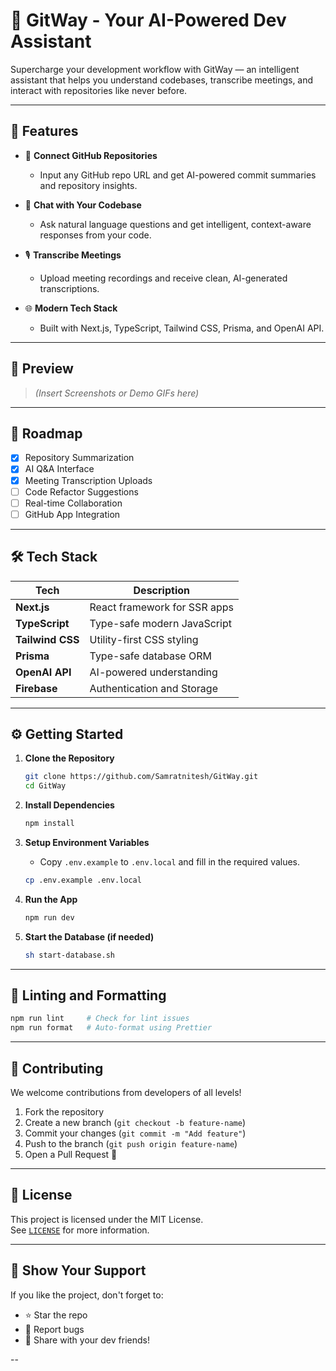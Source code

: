
# 🚀 GitWay - Your AI-Powered Dev Assistant

Supercharge your development workflow with GitWay — an intelligent assistant that helps you understand codebases, transcribe meetings, and interact with repositories like never before.

---
## 📌 Features

- 🔗 **Connect GitHub Repositories**
  - Input any GitHub repo URL and get AI-powered commit summaries and repository insights.

- 🤖 **Chat with Your Codebase**
  - Ask natural language questions and get intelligent, context-aware responses from your code.

- 🎙️ **Transcribe Meetings**
  - Upload meeting recordings and receive clean, AI-generated transcriptions.

- 🌐 **Modern Tech Stack**
  - Built with Next.js, TypeScript, Tailwind CSS, Prisma, and OpenAI API.

---

## 📸 Preview

> _(Insert Screenshots or Demo GIFs here)_

---

## 🚧 Roadmap

- [x] Repository Summarization
- [x] AI Q&A Interface
- [x] Meeting Transcription Uploads
- [ ] Code Refactor Suggestions
- [ ] Real-time Collaboration
- [ ] GitHub App Integration

---

## 🛠️ Tech Stack

| Tech        | Description                       |
|-------------|-----------------------------------|
| **Next.js** | React framework for SSR apps      |
| **TypeScript** | Type-safe modern JavaScript     |
| **Tailwind CSS** | Utility-first CSS styling     |
| **Prisma**   | Type-safe database ORM           |
| **OpenAI API** | AI-powered understanding        |
| **Firebase** | Authentication and Storage       |

---

## ⚙️ Getting Started

1. **Clone the Repository**
   ```bash
   git clone https://github.com/Samratnitesh/GitWay.git
   cd GitWay
   ```

2. **Install Dependencies**
   ```bash
   npm install
   ```

3. **Setup Environment Variables**
   - Copy `.env.example` to `.env.local` and fill in the required values.
   ```bash
   cp .env.example .env.local
   ```

4. **Run the App**
   ```bash
   npm run dev
   ```

5. **Start the Database (if needed)**
   ```bash
   sh start-database.sh
   ```

---

## 🧪 Linting and Formatting

```bash
npm run lint     # Check for lint issues
npm run format   # Auto-format using Prettier
```

---

## 🤝 Contributing

We welcome contributions from developers of all levels!

1. Fork the repository
2. Create a new branch (`git checkout -b feature-name`)
3. Commit your changes (`git commit -m "Add feature"`)
4. Push to the branch (`git push origin feature-name`)
5. Open a Pull Request 🚀

---

## 📄 License

This project is licensed under the MIT License.  
See [`LICENSE`](./LICENSE) for more information.

---

## 🌟 Show Your Support

If you like the project, don't forget to:

- ⭐ Star the repo
- 🐛 Report bugs
- 📢 Share with your dev friends!

--
